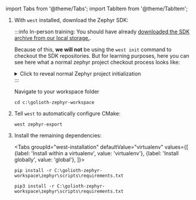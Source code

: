 import Tabs from '@theme/Tabs';
import TabItem from '@theme/TabItem';

1. With `west` installed, download the Zephyr SDK:

    :::info
    In-person training: You should have already [downloaded the SDK archive from our local storage.](docs/zephyr-intro/sdk-local-download.md).

    Because of this, **we will not** be using the `west init` command to checkout the SDK repositories. But for learning purposes, here you can see here what a normal zephyr project checkout process looks like:

    <details><summary>Click to reveal normal Zephyr project initialization</summary>

    ```shell
    cd c:\
    west init -m https://github.com/golioth/golioth-zephyr-sdk.git --mf west-zephyr.yml golioth-zephyr-workspace
    cd golioth-zephyr-workspace
    west update
    ```
    </details>
    :::

    Navigate to your workspace folder

    ```
    cd c:\golioth-zephyr-workspace
    ```

2. Tell `west` to automatically configure CMake:

    ```
    west zephyr-export
    ```

3. Install the remaining dependencies:

    <Tabs
    groupId="west-installation"
    defaultValue="virtualenv"
    values={[
    {label: 'Install within a virtualenv', value: 'virtualenv'},
    {label: 'Install globally', value: 'global'},
    ]}>
    <TabItem value="virtualenv">

    ```
    pip install -r C:\golioth-zephyr-workspace\zephyr\scripts\requirements.txt
    ```

    </TabItem>
    <TabItem value="global">

    ```
    pip3 install -r C:\golioth-zephyr-workspace\zephyr\scripts\requirements.txt
    ```

    </TabItem>
    </Tabs>
